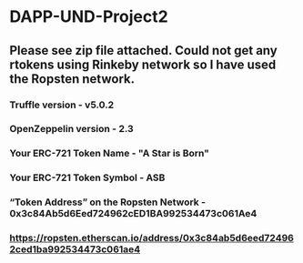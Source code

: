 # DAPP-UND-Project2
## Please see zip file attached. Could not get any rtokens using Rinkeby network so I have used the Ropsten network.

### Truffle version - v5.0.2
### OpenZeppelin version - 2.3
### Your ERC-721 Token Name - "A Star is Born"
### Your ERC-721 Token Symbol - ASB
### “Token Address” on the Ropsten Network - 0x3c84Ab5d6Eed724962cED1BA992534473c061Ae4

### https://ropsten.etherscan.io/address/0x3c84ab5d6eed724962ced1ba992534473c061ae4
